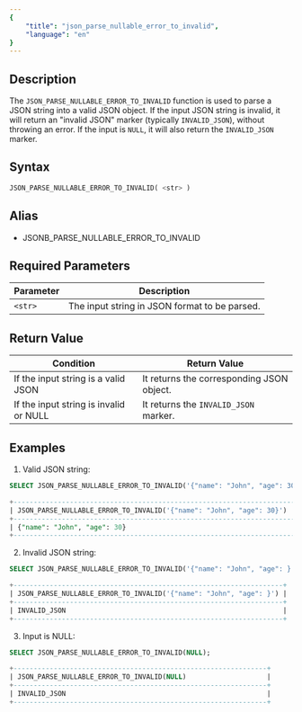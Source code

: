 ```yaml
---
{
    "title": "json_parse_nullable_error_to_invalid",
    "language": "en"
}
---
```


<!-- 
Licensed to the Apache Software Foundation (ASF) under one
or more contributor license agreements.  See the NOTICE file
distributed with this work for additional information
regarding copyright ownership.  The ASF licenses this file
to you under the Apache License, Version 2.0 (the
"License"); you may not use this file except in compliance
with the License.  You may obtain a copy of the License at

  http://www.apache.org/licenses/LICENSE-2.0

Unless required by applicable law or agreed to in writing,
software distributed under the License is distributed on an
"AS IS" BASIS, WITHOUT WARRANTIES OR CONDITIONS OF ANY
KIND, either express or implied.  See the License for the
specific language governing permissions and limitations
under the License.
-->

## Description

The `JSON_PARSE_NULLABLE_ERROR_TO_INVALID` function is used to parse a JSON string into a valid JSON object. If the input JSON string is invalid, it will return an "invalid JSON" marker (typically `INVALID_JSON`), without throwing an error. If the input is `NULL`, it will also return the `INVALID_JSON` marker.

## Syntax

```sql
JSON_PARSE_NULLABLE_ERROR_TO_INVALID( <str> )
```

## Alias

- JSONB_PARSE_NULLABLE_ERROR_TO_INVALID


## Required Parameters

| Parameter | Description                                             |
|-----------|---------------------------------------------------------|
| `<str>`   | The input string in JSON format to be parsed.           |

## Return Value

| Condition                               | Return Value                       |
|-----------------------------------------|------------------------------------|
| If the input string is a valid JSON     | It returns the corresponding JSON object. |
| If the input string is invalid or NULL  | It returns the `INVALID_JSON` marker. |

## Examples
1. Valid JSON string:

```sql
SELECT JSON_PARSE_NULLABLE_ERROR_TO_INVALID('{"name": "John", "age": 30}');
```

```sql
+----------------------------------------------------------------------+
| JSON_PARSE_NULLABLE_ERROR_TO_INVALID('{"name": "John", "age": 30}')  |
+----------------------------------------------------------------------+
| {"name": "John", "age": 30}                                          |
+----------------------------------------------------------------------+
```

2. Invalid JSON string:

```sql
SELECT JSON_PARSE_NULLABLE_ERROR_TO_INVALID('{"name": "John", "age": }');
```

```sql
+-------------------------------------------------------------------+
| JSON_PARSE_NULLABLE_ERROR_TO_INVALID('{"name": "John", "age": }') |
+-------------------------------------------------------------------+
| INVALID_JSON                                                      |
+-------------------------------------------------------------------+
```
3. Input is NULL:

```sql
SELECT JSON_PARSE_NULLABLE_ERROR_TO_INVALID(NULL);
```

```sql
+---------------------------------------------------------------+
| JSON_PARSE_NULLABLE_ERROR_TO_INVALID(NULL)                    |
+---------------------------------------------------------------+
| INVALID_JSON                                                  |
+---------------------------------------------------------------+
```